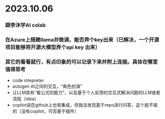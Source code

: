 # 2023.10.06

### 跟李沐学AI colab
### 在Azure上搭建llama并微调，能否弄个key出来（已解决，一个开源项目能够将开源大模型弄个api key 出来）
### 其它的看看就行，有点印象的可以记录下来并附上连接。具体在哪里值得思考 
 - code intepreter
 - autogen AI之间的交互，“角色扮演”
 - 让LLM具有“看公式的能力”，以及基于个人反馈的交互式解决问题的LLM或者流程（idea）
 - copilot说在github上也有集成，但我没发现基于repo进行问答，这个挺不错的（没有copilot，可否基于插件）
